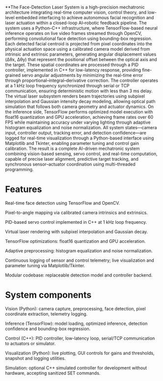 **The Face-Detection Laser System is a high-precision mechatronic architecture integrating real-time computer vision, control theory, and low-level embedded interfacing to achieve autonomous facial recognition and laser actuation within a closed-loop AI–robotic feedback pipeline. The system uses a Python–C++ infrastructure, where TensorFlow-based neural inference operates on live video frames streamed through OpenCV, performing convolutional face detection using bounding-box regression. Each detected facial centroid is projected from pixel coordinates into the physical actuation space using a calibrated camera model derived from intrinsic and extrinsic parameters, generating angular displacement values (Δθx, Δθy) that represent the positional offset between the optical axis and the target. These spatial coordinates are processed through a PID controller, implemented in C++ for low-latency response, providing fine-grained servo angular adjustments by minimizing the real-time error through proportional–integral–derivative correction. The controller operates at a 1 kHz loop frequency synchronized through serial or TCP communication, ensuring deterministic motion with less than 3 ms delay. The virtual laser subsystem renders beam trajectories using subpixel interpolation and Gaussian intensity decay modeling, allowing optical path simulation that follows both camera geometry and actuator dynamics. On the inference side, TensorFlow performs optimized model execution with float16 quantization and GPU acceleration, achieving frame rates over 60 FPS while maintaining accuracy under varying lighting through adaptive histogram equalization and noise normalization. All system states—camera input, controller output, tracking error, and detection confidence—are logged for real-time visualization through a Python-based interface using Matplotlib and Tkinter, enabling parameter tuning and control gain calibration. The result is a complete AI-driven mechatronic system combining vision-based sensing, servo control, and real-time computation, capable of precise laser alignment, predictive target tracking, and synchronous sensor–actuator coordination using multi-threaded programming.

# Features

Real-time face detection using TensorFlow and OpenCV.

Pixel-to-angle mapping via calibrated camera intrinsics and extrinsics.

PID-based servo control implemented in C++ at 1 kHz loop frequency.

Virtual laser rendering with subpixel interpolation and Gaussian decay.

TensorFlow optimizations: float16 quantization and GPU acceleration.

Adaptive preprocessing: histogram equalization and noise normalization.

Continuous logging of sensor and control telemetry; live visualization and parameter tuning via Matplotlib/Tkinter.

Modular codebase: replaceable detection model and controller backend.

# System components

Vision (Python): camera capture, preprocessing, face detection, pixel coordinate extraction, telemetry logging.

Inference (TensorFlow): model loading, optimized inference, detection confidence and bounding-box regression.

Control (C++): PID controller, low-latency loop, serial/TCP communication to actuators or simulator.

Visualization (Python): live plotting, GUI controls for gains and thresholds, snapshot and logging utilities.

Simulation: optional C++ simulated controller for development without hardware, accepting sanitized SET <pan> <tilt> <laser> commands.



